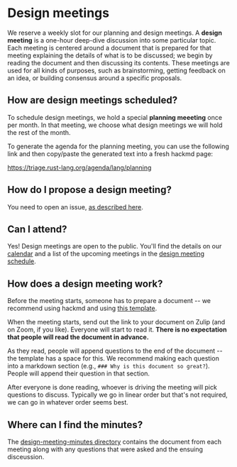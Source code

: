 # Design meetings

We reserve a weekly slot for our planning and design meetings. 
A **design meeting** is a one-hour deep-dive discussion into some particular
topic. Each meeting is centered around a document that is prepared for
that meeting explaining the details of what is to be discussed; we begin by reading
the document and then discussing its contents. These meetings are used for all kinds
of purposes, such as brainstorming, getting feedback on an idea, or building
consensus around a specific proposals.

## How are design meetings scheduled?

To schedule design meetings, we hold a special **planning meeeting** once per month.
In that meeting, we choose what design meetings we will hold the rest of the month.

To generate the agenda for the planning meeting, you can use the following link and then copy/paste the generated text into a fresh hackmd page:

<https://triage.rust-lang.org/agenda/lang/planning>

## How do I propose a design meeting?

You need to open an issue, [as described here](../how_to/design_meeting.md).

## Can I attend?

Yes! Design meetings are open to the public. You'll find the details on our [calendar](../calendar.md) and a list of the upcoming meetings in the [design meeting schedule][ghp].

## How does a design meeting work?

Before the meeting starts, someone has to prepare a document -- we recommend using hackmd and using [this template](https://hackmd.io/VJrbVMeqT4uUDBRVncHyTw). 

When the meeting starts, send out the link to your document on Zulip (and on Zoom, if you like). Everyone will start to read it. **There is no expectation that people will read the document in advance.**

As they read, people will append questions to the end of the document -- the template has a space for this. We recommend making each question into a markdown section (e.g., `### Why is this document so great?`). People will append their question in that section.

After everyone is done reading, whoever is driving the meeting will pick questions to discuss. Typically we go in linear order but that's not required, we can go in whatever order seems best.

## Where can I find the minutes?

The [design-meeting-minutes directory][dnm] contains the document from each meeting along with any questions that were asked and the ensuing disceussion.

[dnm]: https://github.com/rust-lang/lang-team/tree/master/design-meeting-minutes
[ghp]: https://github.com/orgs/rust-lang/projects/31/views/10
